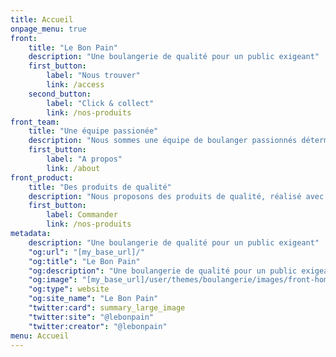 ```yaml
---
title: Accueil
onpage_menu: true
front:
    title: "Le Bon Pain"
    description: "Une boulangerie de qualité pour un public exigeant"
    first_button:
        label: "Nous trouver"
        link: /access
    second_button:
        label: "Click & collect"
        link: /nos-produits
front_team:
    title: "Une équipe passionée"
    description: "Nous sommes une équipe de boulanger passionnés déterminer a faire les meilleurs produit pour vous"
    first_button:
        label: "A propos"
        link: /about
front_product:
    title: "Des produits de qualité"
    description: "Nous proposons des produits de qualité, réalisé avec la plus grande finesse par les meilleurs artisans boulangers"
    first_button:
        label: Commander
        link: /nos-produits
metadata:
    description: "Une boulangerie de qualité pour un public exigeant"
    "og:url": "[my_base_url]/"
    "og:title": "Le Bon Pain"
    "og:description": "Une boulangerie de qualité pour un public exigeant"
    "og:image": "[my_base_url]/user/themes/boulangerie/images/front-home.jpg"
    "og:type": website
    "og:site_name": "Le Bon Pain"
    "twitter:card": summary_large_image
    "twitter:site": "@lebonpain"
    "twitter:creator": "@lebonpain"
menu: Accueil
---
```

